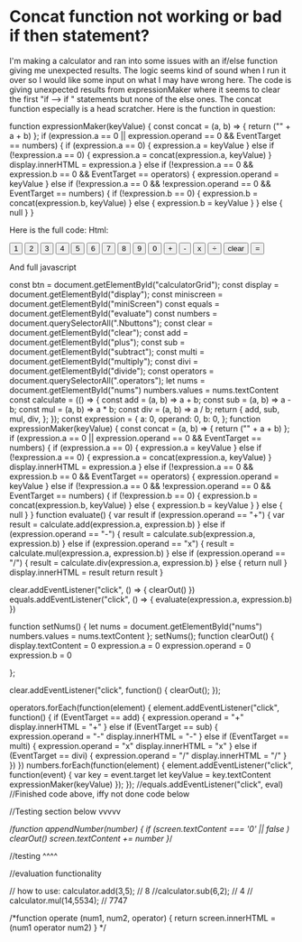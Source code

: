 
# Concat function not working or bad if then statement?

I'm making a calculator and ran into some issues with an if/else function giving me unexpected results. The logic seems kind of sound when I run it over so I would like some input on what I may have wrong here. The code is giving unexpected results from expressionMaker where it seems to clear the first "if --> if " statements but none of the else ones. The concat function especially is a head scratcher. Here is the function in question:


function expressionMaker(keyValue) {
  const concat = (a, b) => {
    return ("" + a + b)
  };
  if (expression.a == 0 || expression.operand == 0 && EventTarget == numbers) {
    if (expression.a == 0) {
       expression.a = keyValue
    }
    else if (!expression.a == 0) {
      expression.a = concat(expression.a, keyValue)
    }
    display.innerHTML = expression.a
  }
  else if (!expression.a == 0 && expression.b == 0 && EventTarget == operators) {
    expression.operand = keyValue
  }
  else if (!expression.a == 0 && !expression.operand == 0 && EventTarget == numbers) {
      if (!expression.b == 0) {
        expression.b = concat(expression.b, keyValue)
      }
      else {
        expression.b = keyValue
      }
  }
  else {
    null
  }
}



Here is the full code:
Html:


<!DOCTYPE html>
<html lang="en">
<head>
    <meta charset="UTF-8">
    <meta http-equiv="X-UA-Compatible" content="IE=edge">
    <meta name="viewport" content="width=device-width, initial-scale=1.0">
    <title>Calculator</title>
    <link rel="stylesheet" href="styles.css">
    
</head>
<body>
<div id="display">
    <div id="miniScreen"></div>
</div>
<div id="calculatorGrid">
    <button class="Nbuttons" id="nums" data-number="1">1</button>
    <button class="Nbuttons" id="nums"  data-number="2">2</button>
    <button class="Nbuttons" id="nums"  data-number="3">3</button>
    <button class="Nbuttons" data-number="4">4</button>
    <button class="Nbuttons" data-number="5">5</button>
    <button class="Nbuttons" data-number="6">6</button>
    <button class="Nbuttons" data-number="7">7</button>
    <button class="Nbuttons" data-number="8">8</button>
    <button class="Nbuttons" data-number="9">9</button>
    <button class="Nbuttons" data-number="0">0</button>
    <button class="operators" id="plus" data-operator="+">+</button>
    <button class="operators" id="subtract" data-operator="-">-</button>
    <button class="operators" id="multiply" data-operator="*">x</button>
    <button class="operators" id="divide" data-operator="/">÷</button>
    <button id="clear">clear</button>
    <button id="evaluate"> =</button>
</div>
<script src="script.js" defer></script>
</body>
</html>



And full javascript


const btn = document.getElementById("calculatorGrid");
const display = document.getElementById("display");
const miniscreen = document.getElementById("miniScreen")
const equals = document.getElementById("evaluate")
const numbers = document.querySelectorAll(".Nbuttons");
const clear = document.getElementById("clear");
const add = document.getElementById("plus");
const sub = document.getElementById("subtract");
const multi = document.getElementById("multiply");
const divi = document.getElementById("divide");
const operators = document.querySelectorAll(".operators");
let nums = document.getElementById("nums")
numbers.values  = nums.textContent
const calculate = (() => {
  const add = (a, b) => a + b;
  const sub = (a, b) => a - b;
  const mul = (a, b) => a * b;
  const div = (a, b) => a / b;
  return {
    add,
    sub,
    mul,
    div,
  };
});
const expression = {
  a: 0,
  operand: 0,
  b: 0,
};
function expressionMaker(keyValue) {
  const concat = (a, b) => {
    return ("" + a + b)
  };
  if (expression.a == 0 || expression.operand == 0 && EventTarget == numbers) {
    if (expression.a == 0) {
       expression.a = keyValue
    }
    else if (!expression.a == 0) {
      expression.a = concat(expression.a, keyValue)
    }
    display.innerHTML = expression.a
  }
  else if (!expression.a == 0 && expression.b == 0 && EventTarget == operators) {
    expression.operand = keyValue
  }
  else if (!expression.a == 0 && !expression.operand == 0 && EventTarget == numbers) {
      if (!expression.b == 0) {
        expression.b = concat(expression.b, keyValue)
      }
      else {
        expression.b = keyValue
      }
  }
  else {
    null
  }
}
function evaluate() {
  var result 
  if (expression.operand == "+") {
    var result = calculate.add(expression.a, expression.b)
  }
  else if (expression.operand == "-") {
    result = calculate.sub(expression.a, expression.b)
  }
  else if (expression.operand == "x") {
    result = calculate.mul(expression.a, expression.b)
  }
  else if (expression.operand == "/") {
    result = calculate.div(expression.a,  expression.b)
  }
  else {
    return null
  }
  display.innerHTML = result
  return result
}

clear.addEventListener("click", () => {
  clearOut()
})
equals.addEventListener("click", () => {
  evaluate(expression.a, expression.b)
})

function setNums() {
  let nums = document.getElementById("nums")
  numbers.values  = nums.textContent
};
setNums();
function clearOut() {
   display.textContent = 0
   expression.a = 0
   expression.operand = 0
   expression.b = 0

};



clear.addEventListener("click", function() {
    clearOut();
});

operators.forEach(function(element) {
  element.addEventListener("click", function() {
    if (EventTarget == add) {
      expression.operand = "+"
      display.innerHTML = "+"
    }
    else if (EventTarget == sub) {
      expression.operand = "-"
      display.innerHTML = "-"
    }
    else if (EventTarget == multi) {
      expression.operand = "x"
      display.innerHTML = "x"
    }
    else if (EventTarget == divi) {
      expression.operand = "/"
      display.innerHTML = "/"
    }
  })
})
numbers.forEach(function(element) {
    element.addEventListener("click", function(event) {
        var key = event.target
        let keyValue = key.textContent
        expressionMaker(keyValue)
    });
});
//equals.addEventListener("click", eval)
//Finished code above, iffy not done code below

//Testing  section below vvvvv

/*function appendNumber(number) {
    if (screen.textContent === '0' || false )
      clearOut()
    screen.textContent += number
  }*/

//testing ^^^^
 
//evaluation functionality 

  
 // how to use: calculator.add(3,5); // 8
  //calculator.sub(6,2); // 4
 // calculator.mul(14,5534); // 7747

/*function operate (num1, num2, operator) {
    return screen.innerHTML = (num1 operator num2)
}
*/




        